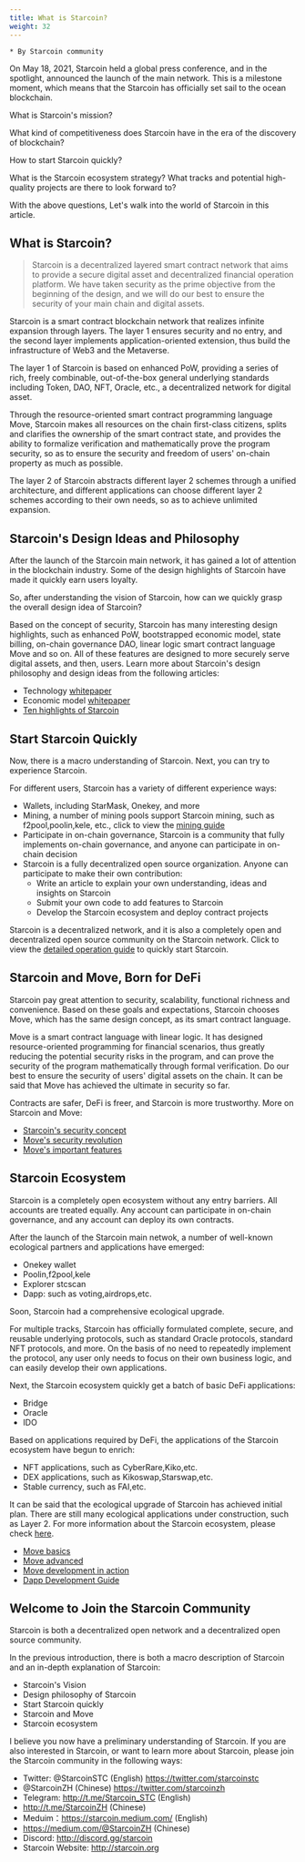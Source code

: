```yaml
---
title: What is Starcoin?
weight: 32
---
```


```
* By Starcoin community
```

On May 18, 2021, Starcoin held a global press conference, and in the spotlight, announced the launch of the main network. This is a milestone moment, which means that the Starcoin has officially set sail to the ocean blockchain. 

What is Starcoin's mission? 

What kind of competitiveness does Starcoin have in the era of the discovery of blockchain? 

How to start Starcoin quickly? 

What is the Starcoin ecosystem strategy? What tracks and potential high-quality projects are there to look forward to? 

With the above questions, Let's walk into the world of Starcoin in this article.

 

## What is Starcoin?

> Starcoin is a decentralized layered smart contract network that aims to provide a secure digital asset and decentralized financial operation platform.
> We have taken security as the prime objective from the beginning of the design, and we will do our best to ensure the security of your main chain and digital assets.

Starcoin is a smart contract blockchain network that realizes infinite expansion through layers. The layer 1 ensures security and no entry, and the second layer implements application-oriented extension, thus build the infrastructure of Web3 and the Metaverse. 

The layer 1 of Starcoin is based on enhanced PoW, providing a series of rich, freely combinable, out-of-the-box general underlying standards including Token, DAO, NFT, Oracle, etc., a decentralized network for digital asset. 

Through the resource-oriented smart contract programming language Move, Starcoin makes all resources on the chain first-class citizens, splits and clarifies the ownership of the smart contract state, and provides the ability to formalize verification and mathematically prove the program security, so as to ensure the security and freedom of users' on-chain property as much as possible. 

The layer 2 of Starcoin abstracts different layer 2 schemes through a unified architecture, and different applications can choose different layer 2 schemes according to their own needs, so as to achieve unlimited expansion. 



## Starcoin's Design Ideas and Philosophy

After the launch of the Starcoin main network, it has gained a lot of attention in the blockchain industry. Some of the design highlights of Starcoin have made it quickly earn users loyalty.

So, after understanding the vision of Starcoin, how can we quickly grasp the overall design idea of Starcoin?

Based on the concept of security, Starcoin has many interesting design highlights, such as enhanced PoW, bootstrapped economic model, state billing, on-chain governance DAO, linear logic smart contract language Move and so on. All of these features are designed to more securely serve digital assets, and then, users. Learn more about Starcoin's design philosophy and design ideas from the following articles:

- Technology [whitepaper](https://starcoin.org/en/overview/technology_whitepaper/)
- Economic model [whitepaper](https://starcoin.org/en/overview/economy_whitepaper/)
- [Ten highlights of Starcoin](https://starcoin.org/en/overview/starcoin_features/)



## Start Starcoin Quickly

Now, there is a macro understanding of Starcoin. Next, you can try to experience Starcoin.

For different users, Starcoin has a variety of different experience ways:

- Wallets, including StarMask, Onekey, and more 
- Mining, a number of mining pools support Starcoin mining, such as f2pool,poolin,kele, etc., click to view the [mining guide](https://jiangydev.gitbook.io/starcoin-wiki/wa-jue)     
- Participate in on-chain governance, Starcoin is a community that fully implements on-chain governance, and anyone can participate in on-chain decision    
- Starcoin is a fully decentralized open source organization. Anyone can participate to make their own contribution:         
  - Write an article to explain your own understanding, ideas and insights on Starcoin         
  - Submit your own code to add features to Starcoin         
  - Develop the Starcoin ecosystem and deploy contract projects

Starcoin is a decentralized network, and it is also a completely open and decentralized open source community on the Starcoin network. Click to view the [detailed operation guide](https://starcoin.org/en/developer/blog/starcoin_stc_user/) to quickly start Starcoin. 



## Starcoin and Move, Born for DeFi

Starcoin pay great attention to security, scalability, functional richness and convenience. Based on these goals and expectations, Starcoin chooses Move, which has the same design concept, as its smart contract language. 

Move is a smart contract language with linear logic. It has designed resource-oriented programming for financial scenarios, thus greatly reducing the potential security risks in the program, and can prove the security of the program mathematically through formal verification. Do our best to ensure the security of users' digital assets on the chain. It can be said that Move has achieved the ultimate in security so far. 

Contracts are safer, DeFi is freer, and Starcoin is more trustworthy. More on Starcoin and Move: 

- [Starcoin's security concept](https://starcoin.org/en/developer/blog/starcoin_safty/)
- [Move's security revolution](https://starcoin.org/en/developer/blog/move_safty/)
- [Move's important features](https://starcoin.org/zh/developer/blog/starcoin_movelang/)



## Starcoin Ecosystem

Starcoin is a completely open ecosystem without any entry barriers. All accounts are treated equally. Any account can participate in on-chain governance, and any account can deploy its own contracts.

After the launch of the Starcoin main netwok, a number of well-known ecological partners and applications have emerged:

- Onekey wallet
- Poolin,f2pool,kele
- Explorer stcscan
- Dapp: such as voting,airdrops,etc.

Soon, Starcoin had a comprehensive ecological upgrade.

For multiple tracks, Starcoin has officially formulated complete, secure, and reusable underlying protocols, such as standard Oracle protocols, standard NFT protocols, and more. On the basis of no need to repeatedly implement the protocol, any user only needs to focus on their own business logic, and can easily develop their own applications. 

Next, the Starcoin ecosystem quickly get a batch of basic DeFi applications:

- Bridge
- Oracle
- IDO

Based on applications required by DeFi, the applications of the Starcoin ecosystem have begun to enrich:

- NFT applications, such as CyberRare,Kiko,etc.
- DEX applications, such as Kikoswap,Starswap,etc.
- Stable currency, such as FAI,etc.

It can be said that the ecological upgrade of Starcoin has achieved initial plan. There are still many ecological applications under construction, such as Layer 2. For more information about the Starcoin ecosystem, please check [here](https://starcoin.org/en/developer/blog/starcoin_ecology/).

- [Move basics](https://move-book.com/)
- [Move advanced](https://starcoin.org/en/developer/blog/move_advanced_tutorial/)
- [Move development in action](https://starcoin.org/en/developer/blog/move_development/)
- [Dapp Development Guide](https://starcoin.org/en/developer/how_to_dapp/how_to_dapp/)



## Welcome to Join the Starcoin Community

Starcoin is both a decentralized open network and a decentralized open source community.

In the previous introduction, there is both a macro description of Starcoin and an in-depth explanation of Starcoin:

- Starcoin's Vision     
- Design philosophy of Starcoin     
- Start Starcoin quickly     
- Starcoin and Move     
- Starcoin ecosystem

I believe you now have a preliminary understanding of Starcoin. If you are also interested in Starcoin, or want to learn more about Starcoin, please join the Starcoin community in the following ways:

- Twitter: @StarcoinSTC (English) https://twitter.com/starcoinstc
- @StarcoinZH (Chinese) https://twitter.com/starcoinzh
- Telegram: http://t.me/Starcoin_STC (English)
- http://t.me/StarcoinZH (Chinese)
- Meduim：https://starcoin.medium.com/ (English)
- https://medium.com/@StarcoinZH (Chinese)
- Discord: http://discord.gg/starcoin
- Starcoin Website: http://starcoin.org

